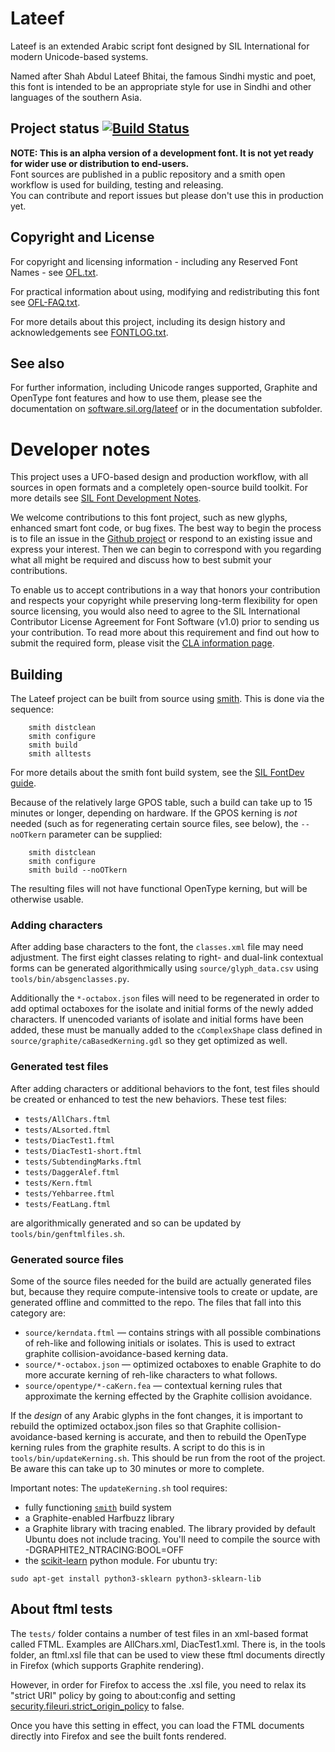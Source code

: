 # Lateef

Lateef is an extended Arabic script font designed by SIL International for modern Unicode-based systems.

Named after Shah Abdul Lateef Bhitai, the famous Sindhi mystic and poet, this font is intended to be an appropriate style for use in Sindhi and other languages of the southern Asia.

## Project status [![Build Status](http://build.palaso.org/app/rest/builds/buildType:Fonts_Lateef/statusIcon)](http://build.palaso.org/viewType.html?buildTypeId=Fonts_Lateef&guest=1)  

**NOTE: This is an alpha version of a development font. It is not yet ready for wider use or distribution to end-users.**   
Font sources are published in a public repository and a smith open workflow is used for building, testing and releasing.   
You can contribute and report issues but please don't use this in production yet.

## Copyright and License
For copyright and licensing information - including any Reserved Font Names - see [OFL.txt](OFL.txt).

For practical information about using, modifying and redistributing this font see [OFL-FAQ.txt](OFL-FAQ.txt).

For more details about this project, including its design history and acknowledgements see [FONTLOG.txt](FONTLOG.txt).

## See also
For further information, including Unicode ranges supported, Graphite and OpenType font features 
and how to use them, please see the documentation on [software.sil.org/lateef](http://software.sil.org/lateef/)
or in the documentation subfolder.

# Developer notes

This project uses a UFO-based design and production workflow, with all sources in open formats and a completely open-source build toolkit. For more details see [SIL Font Development Notes](https://silnrsi.github.io/silfontdev/en-US/Introduction.html).

We welcome contributions to this font project, such as new glyphs, enhanced smart font code, or bug fixes. The best way to begin the process is to file an issue in the [Github project](https://github.com/silnrsi/font-lateef) or respond to an existing issue and express your interest. Then we can begin to correspond with you regarding what all might be required and discuss how to best submit your contributions.

To enable us to accept contributions in a way that honors your contribution and respects your copyright while preserving long-term flexibility for open source licensing, you would also need to agree to the SIL International Contributor License Agreement for Font Software (v1.0) prior to sending us your contribution. To read more about this requirement and find out how to submit the required form, please visit the [CLA information page](https://software.sil.org/fontcla).

## Building

The Lateef project can be built from source using [smith](https://github.com/silnrsi/smith). This is done via the sequence:
```
    smith distclean
    smith configure
    smith build
    smith alltests
```
For more details about the smith font build system, see the [SIL FontDev guide](https://silnrsi.github.io/silfontdev/).

Because of the relatively large GPOS table, such a build can take up to 15 minutes or longer, 
depending on hardware. If the GPOS kerning is _not_ needed (such as for regenerating certain 
source files, see below), the `--noOTkern` parameter can be supplied: 
```
    smith distclean
    smith configure
    smith build --noOTkern
```
The resulting files will not have functional OpenType kerning, but will be otherwise usable.

### Adding characters

After adding base characters to the font, the `classes.xml` file may need adjustment. The first eight
classes relating to right- and dual-link contextual forms can be generated algorithmically
using `source/glyph_data.csv` using `tools/bin/absgenclasses.py`.

Additionally the `*-octabox.json` files will need to be regenerated in order to add optimal 
octaboxes for the isolate and initial forms of the newly added characters. If unencoded variants
of isolate and initial forms have been added, these must be manually added to the `cComplexShape`
class defined in `source/graphite/caBasedKerning.gdl` so they get optimized as well.

### Generated test files

After adding characters or additional behaviors to the font, test files should be created or enhanced to test the new behaviors. These test files:
- `tests/AllChars.ftml` 
- `tests/ALsorted.ftml`
- `tests/DiacTest1.ftml`
- `tests/DiacTest1-short.ftml`
- `tests/SubtendingMarks.ftml`
- `tests/DaggerAlef.ftml`
- `tests/Kern.ftml`
- `tests/Yehbarree.ftml`      
- `tests/FeatLang.ftml`

are algorithmically generated and so can be updated by `tools/bin/genftmlfiles.sh`.

### Generated source files

Some of the source files needed for the build are actually generated files but, because they 
require compute-intensive tools to create or update, are generated offline and committed 
to the repo. The files that fall into this category are:
- `source/kerndata.ftml` — contains strings with all possible combinations of reh-like and 
following initials or isolates. This is used to extract graphite collision-avoidance-based 
kerning data.
- `source/*-octabox.json` — optimized octaboxes to enable Graphite to do more accurate kerning 
of reh-like characters to what follows.
- `source/opentype/*-caKern.fea` — contextual kerning rules that approximate the kerning effected
by the Graphite collision avoidance.

If the _design_ of any Arabic glyphs in the font changes, it is important to rebuild the 
optimized octabox.json files so that Graphite collision-avoidance-based kerning is accurate, 
and then to rebuild the OpenType kerning rules from the graphite results. A script to do this 
is in `tools/bin/updateKerning.sh`. This should be run from the root of the project. Be aware
this can take up to 30 minutes or more to complete.

Important notes: The `updateKerning.sh` tool requires:
- fully functioning [`smith`](https://github.com/silnrsi/smith) build system
- a Graphite-enabled Harfbuzz library
- a Graphite library with tracing enabled. The library provided by default Ubuntu
does not include tracing. You'll need to compile the source with -DGRAPHITE2_NTRACING:BOOL=OFF 
- the [scikit-learn](https://scikit-learn.org/) python module. For ubuntu try:
```
sudo apt-get install python3-sklearn python3-sklearn-lib
```

## About ftml tests

The `tests/` folder contains a number of test files in an xml-based format called FTML.
Examples are AllChars.xml, DiacTest1.xml. 
There is, in the tools folder, an ftml.xsl file that can be used to view these ftml documents directly in Firefox (which supports Graphite rendering). 

However, in order for Firefox to access the .xsl file, you need to relax its "strict URI" policy by going to about:config and
setting [security.fileuri.strict_origin_policy](http://kb.mozillazine.org/Security.fileuri.strict_origin_policy) to false.

Once you have this setting in effect, you can load the FTML documents directly into Firefox and see the built fonts rendered.
